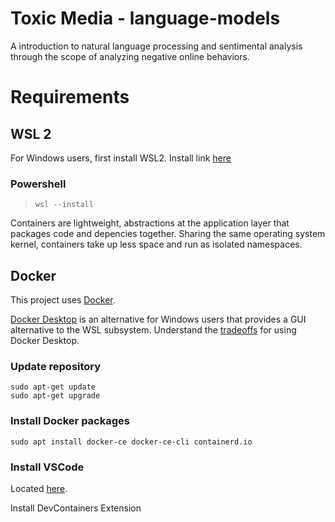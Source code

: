 # Toxic Media - language-models
A introduction to natural language processing and sentimental analysis through the scope of analyzing negative online behaviors.


# Requirements

## WSL 2
For Windows users, first install WSL2. Install link [here](https://learn.microsoft.com/en-us/windows/wsl/install)

### Powershell
> `wsl --install`

Containers are lightweight, abstractions at the application layer that packages code and depencies together. Sharing the same operating system kernel, containers take up less space and run as isolated namespaces.

## Docker
This project uses [Docker](https://docs.docker.com/engine/install). 

[Docker Desktop](https://docs.docker.com/desktop/install/windows-install/) is an alternative for Windows users that provides a GUI alternative to the WSL subsystem. Understand the [tradeoffs](https://www.docker.com/blog/guest-blog-deciding-between-docker-desktop-and-a-diy-solution/) for using Docker Desktop.

### Update repository

```
sudo apt-get update
sudo apt-get upgrade
```

### Install Docker packages

```
sudo apt install docker-ce docker-ce-cli containerd.io
```

### Install VSCode 

Located [here](https://code.visualstudio.com/download).

Install DevContainers Extension

